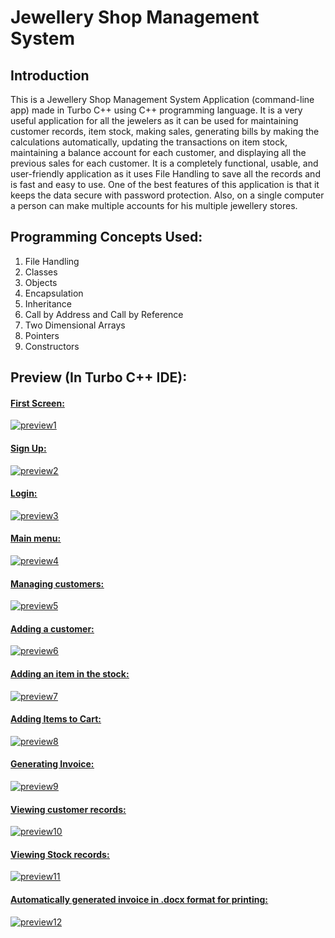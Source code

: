# Jewellery Shop Management System

## Introduction
This is a Jewellery Shop Management System Application (command-line app) made in Turbo C++ using C++ programming language. It is a very useful application for all the jewelers as it can be used for maintaining customer records, item stock, making sales, generating bills by making the calculations automatically, updating the transactions on item stock, maintaining a balance account for each customer, and displaying all the previous sales for each customer. It is a completely functional, usable, and user-friendly application as it uses File Handling to save all the records and is fast and easy to use. One of the best features of this application is that it keeps the data secure with password protection. Also, on a single computer a person can make multiple accounts for his multiple jewellery stores.

## Programming Concepts Used:
1.	File Handling
2.	Classes
3.	Objects
4.	Encapsulation
5.	Inheritance
6.	Call by Address and Call by Reference
7.	Two Dimensional Arrays
8.	Pointers
9.	Constructors

## Preview (In Turbo C++ IDE):

#### <u>First Screen:
![preview1](https://user-images.githubusercontent.com/76954575/161408912-c659c01b-4078-4389-808e-cac7805bcbdb.png)

#### <u>Sign Up:
![preview2](https://user-images.githubusercontent.com/76954575/161409043-d33012c3-efc4-4f7a-91ef-2712f6c6bb95.png)

#### <u>Login:
![preview3](https://user-images.githubusercontent.com/76954575/161409047-c154c519-edd2-42fc-8e13-cb3f7e11d773.png)

#### <u>Main menu:
![preview4](https://user-images.githubusercontent.com/76954575/161409052-ed8a8aee-911a-4b3f-b00c-743238f6b5d0.png)

#### <u>Managing customers:
![preview5](https://user-images.githubusercontent.com/76954575/161409060-7c1a795a-dc5c-4bd3-9ada-4af52a54ed62.png)

#### <u>Adding a customer:
![preview6](https://user-images.githubusercontent.com/76954575/161409067-02234820-3b13-4312-8059-9254ea393176.png)

#### <u>Adding an item in the stock:
![preview7](https://user-images.githubusercontent.com/76954575/161409072-09bdbfbe-a0d3-4a7a-af6d-e683382b9bd1.png)

#### <u>Adding Items to Cart:
![preview8](https://user-images.githubusercontent.com/76954575/161409082-91e3a908-e03b-4bbd-a124-ba248dd46a79.png)

#### <u>Generating Invoice:
![preview9](https://user-images.githubusercontent.com/76954575/161409093-0d25c073-043a-42c2-bb87-2220645b9f2e.png)

#### <u>Viewing customer records:
![preview10](https://user-images.githubusercontent.com/76954575/161409107-ccae6b8b-325f-4626-a9b6-caf1b4fff896.png)

#### <u>Viewing Stock records:
![preview11](https://user-images.githubusercontent.com/76954575/161409109-f8409922-2c0a-4717-85ec-bea06df47c08.png)

#### <u>Automatically generated invoice in .docx format for printing:
![preview12](https://user-images.githubusercontent.com/76954575/161410152-7e6e4173-04e3-4846-a4ec-8be35f8af4c9.png)
